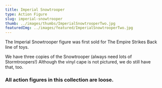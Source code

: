 ```yaml
---
title: Imperial Snowtrooper
type: Action Figure
slug: imperial-snowtrooper
thumb: ../images/thumbs/ImperialSnowtrooperTwo.jpg
featuredImg: ../images/featured/ImperialSnowtrooperTwo.jpg
---
```


The Imperial Snowtrooper figure was first sold for The Empire Strikes Back line of toys.

We have three copies of the Snowtrooper (always need lots of Stormtroopers!) Although the vinyl cape is not pictured, we do still have that, too.

### All action figures in this collection are loose.